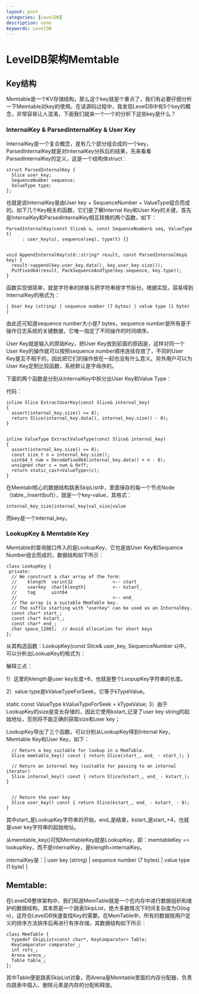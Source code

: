 ```yaml
---
layout: post
categories: [LevelDB]
description: none
keywords: LevelDB
---
```

# LevelDB架构Memtable


## Key结构
Memtable是一个KV存储结构，那么这个key就是个重点了，我们有必要仔细分析一下Memtable对key的使用。在读源码过程中，我发现LevelDB中有5个key的概念，非常容易让人混淆，下面我们就来一个一个的分析下这些key是什么？

### InternalKey & ParsedInternalKey & User Key
InternalKey是一个复合概念，是有几个部分组合成的一个key，ParsedInternalKey就是对InternalKey分拆后的结果，先来看看ParsedInternalKey的定义，这是一个结构体struct：
```
struct ParsedInternalKey {
  Slice user_key;
  SequenceNumber sequence;
  ValueType type;
};
```
也就是说InternalKey是由User key + SequenceNumber + ValueType组合而成的。如下几个Key相关的函数，它们是了解Internal Key和User Key的关键，首先是InternalKey和ParsedInternalKey相互转换的两个函数，如下：
```
ParsedInternalKey(const Slice& u, const SequenceNumber& seq, ValueType t)
      : user_key(u), sequence(seq), type(t) {}


void AppendInternalKey(std::string* result, const ParsedInternalKey& key) {
  result->append(key.user_key.data(), key.user_key.size());
  PutFixed64(result, PackSequenceAndType(key.sequence, key.type));
}
```
函数实现很简单，就是字符串的拼接与把字符串按字节拆分。根据实现，容易得到InternalKey的格式为：
```
| User key (string) | sequence number (7 bytes) | value type (1 byte) |
```
由此还可知道sequence number大小是7 bytes，sequence number是所有基于操作日志系统的关键数据，它唯一指定了不同操作的时间顺序。

User Key就是输入的原始Key，把User Key放到前面的原因是，这样对同一个User Key的操作就可以按照sequence number顺序连续存放了，不同的User Key是互不相干的，因此把它们的操作放在一起也没有什么意义。另外用户可以为User Key定制比较函数，系统默认是字母序的。

下面的两个函数是分别从InternalKey中拆分出User Key和Value Type：

代码：
```
inline Slice ExtractUserKey(const Slice& internal_key)
{
  assert(internal_key.size() >= 8);
  return Slice(internal_key.data(), internal_key.size() - 8);
}


inline ValueType ExtractValueType(const Slice& internal_key)
{
  assert(internal_key.size() >= 8);
  const size_t n = internal_key.size();
  uint64_t num = DecodeFixed64(internal_key.data() + n - 8);
  unsigned char c = num & 0xff;
  return static_cast<ValueType>(c);
}
```
在Memtabl核心的数据结构跳表SkipList中，里面保存的每一个节点Node（table_.Insert(buf)），就是一个key-value，其格式：
```
internal_key_size|internal_key|val_size|value
```
而key是一个internal_key。

### LookupKey & Memtable Key
Memtable的查询接口传入的是LookupKey，它也是由User Key和Sequence Number组合而成的，数据结构如下所示：
```
class LookupKey {
 private:
  // We construct a char array of the form:
  //    klength  varint32               <-- start_
  //    userkey  char[klength]          <-- kstart_
  //    tag      uint64
  //                                    <-- end_
  // The array is a suitable MemTable key.
  // The suffix starting with "userkey" can be used as an InternalKey.
  const char* start_;
  const char* kstart_;
  const char* end_;
  char space_[200];  // Avoid allocation for short keys
};
```
从其构造函数：LookupKey(const Slice& user_key, SequenceNumber s)中，可以分析出LookupKey的格式为：

解释三点：

1）这里的klength是user key长度+8，也就是整个LoopupKey字符串的长度。

2）value type是kValueTypeForSeek，它等于kTypeValue。

static const ValueType kValueTypeForSeek = kTypeValue;
3）由于LookupKey的size是变长存储的，因此它使用kstart_记录了user key string的起始地址，否则将不能正确的获取size和user key；

LookupKey导出了三个函数，可以分别从LookupKey得到Internal Key，Memtable Key和User Key，如下：
```
  // Return a key suitable for lookup in a MemTable.
  Slice memtable_key() const { return Slice(start_, end_ - start_); }
 
  // Return an internal key (suitable for passing to an internal iterator)
  Slice internal_key() const { return Slice(kstart_, end_ - kstart_); }


  // Return the user key
  Slice user_key() const { return Slice(kstart_, end_ - kstart_ - 8); }
```
其中start_是LookupKey字符串的开始，end_是结束，kstart_是start_+4，也就是user key字符串的起始地址。

从memtable_key()可知MemtableKey就是LookupKey，即：memtableKey == lookupKey，而不是internalKey，是klength+internalKey。

internalKey是：| user key (string) | sequence number (7 bytes) | value type (1 byte) |

## Memtable:
在LevelDB整体架构中，我们知道MemTable就是一个在内存中进行数据组织和维护的数据结构，其本质是一个跳表SkipList，绝大多数情况下时间复杂度为O(log n)，这符合LevelDB快速查找Key的需要。在MemTable中，所有的数据按用户定义的排序方法排序后再进行有序存储。其数据结构如下所示：
```
class MemTable {
  typedef SkipList<const char*, KeyComparator> Table;
  KeyComparator comparator_;
  int refs_;
  Arena arena_;
  Table table_;
};
```
其中Table便是跳表SkipList对象，而Arena是Memtable里面的内存分配器，负责向跳表中插入、删除元素是内存的分配和释放。